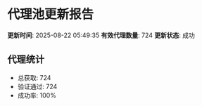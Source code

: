 # 代理池更新报告

**更新时间**: 2025-08-22 05:49:35
**有效代理数量**: 724
**更新状态**:  成功

## 代理统计
- 总获取: 724
- 验证通过: 724
- 成功率: 100%
